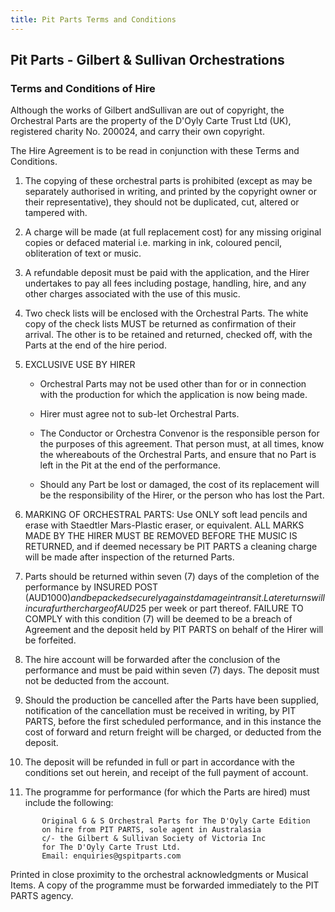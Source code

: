 ```yaml
---
title: Pit Parts Terms and Conditions
---
```


## Pit Parts - Gilbert & Sullivan Orchestrations

### Terms and Conditions of Hire 

Although the works of Gilbert andSullivan are out of copyright, the Orchestral Parts are the property of the D'Oyly Carte Trust Ltd (UK), registered charity No. 200024, and carry their own copyright. 

The Hire Agreement is to be read in conjunction with these Terms and Conditions.

1. The copying of these orchestral parts is prohibited (except as may be separately authorised in writing, and printed by the copyright owner or their representative), they should not be duplicated, cut, altered or tampered with.

1. A charge will be made (at full replacement cost) for any missing original copies or defaced material i.e. marking in ink, coloured pencil, obliteration of text or music.

1. A refundable deposit must be paid with the application, and the Hirer undertakes to pay all fees including postage, handling, hire, and any other charges associated with the use of this music.

1. Two check lists will be enclosed with the Orchestral Parts. The white copy of the check lists MUST be returned as confirmation of their arrival. The other is to be retained and returned, checked off, with the Parts at the end of the hire period.

1. EXCLUSIVE USE BY HIRER
   * Orchestral Parts may not be used other than for or in connection with the production for which the application is now being made.

   * Hirer must agree not to sub-let Orchestral Parts.

   * The Conductor or Orchestra Convenor is the responsible person for the purposes of this agreement. That person must, at all times, know the whereabouts of the Orchestral Parts, and ensure that no Part is left in the Pit at the end of the performance.

   * Should any Part be lost or damaged, the cost of its replacement will be the responsibility of the Hirer, or the person who has lost the Part.

1. MARKING OF ORCHESTRAL PARTS: Use ONLY soft lead pencils and erase with Staedtler Mars-Plastic eraser, or equivalent. ALL MARKS MADE BY THE HIRER MUST BE REMOVED BEFORE THE MUSIC IS RETURNED, and if deemed necessary be PIT PARTS a cleaning charge will be made after inspection of the returned Parts.

1. Parts should be returned within seven (7) days of the completion of the performance by INSURED POST (AUD$1000) and be packed securely against damage in transit. Late returns will incur a further charge of AUD$25 per week or part thereof. FAILURE TO COMPLY with this condition (7) will be deemed to be a breach of Agreement
and the deposit held by PIT PARTS on behalf of the Hirer will be forfeited.

1. The hire account will be forwarded after the conclusion of the performance and must be paid within seven (7) days. The deposit must not be deducted from the account.

1. Should the production be cancelled after the Parts have been supplied, notification of the cancellation must be received in writing, by PIT PARTS, before the first scheduled performance, and in this instance the cost of forward and return freight will be charged, or deducted from the deposit.

1. The deposit will be refunded in full or part in accordance with the conditions set out herein, and receipt of the full payment of account.

1. The programme for performance (for which the Parts are hired) must include the following:

```
       Original G & S Orchestral Parts for The D'Oyly Carte Edition
       on hire from PIT PARTS, sole agent in Australasia
       c/- the Gilbert & Sullivan Society of Victoria Inc
       for The D'Oyly Carte Trust Ltd.
       Email: enquiries@gspitparts.com
```

Printed in close proximity to the orchestral acknowledgments or Musical Items. A copy of the programme
must be forwarded immediately to the PIT PARTS agency.